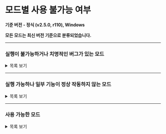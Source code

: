 # 모드별 사용 불가능 여부

**기준 버전 - 정식 (v2.5.0, r110), Windows**

**모든 모드는 최신 버전 기준으로 분류되었습니다.**

---

### 실행이 불가능하거나 치명적인 버그가 있는 모드
<details>
  <summary>목록 보기</summary>
  
  * ProgressDisplayer
  * MagicShapeMultiply
  * PrograssBar
</details>

---

### 실행 가능하나 일부 기능이 정상 작동하지 않는 모드
<details>
  <summary>목록 보기</summary>
  
  * Editor+ Reborn
  * JudgeTextBeautifier
  * NoCameraStop
  * RelativeFreeAngle
  * PlanetTweaks
</details>

---

### 사용 가능한 모드
<details>
  <summary>목록 보기</summary>
  
  * AdofaiTweaks
  * Overlayer
  * BackToThePast
  * CustomDeathMassage
  * DesyncFix
  * DetailRP
  * ErrorDetector
  * KeyViewer
  * Localizations
  * MusicTimestamp
  * RainingKeys
  * ShowBPM
  * ShowVFXs
  * TileCount
  * DLC 대화창 디자인 바꿔주는 모드
  * EmulateSpecialday
  * FaceLock
  * MinesweeperFlag
  * NoTileDot
  * AdofaiExtension
  * AutoUpdate
  * EditorTabLib
  * YoutubeStream
</details>
